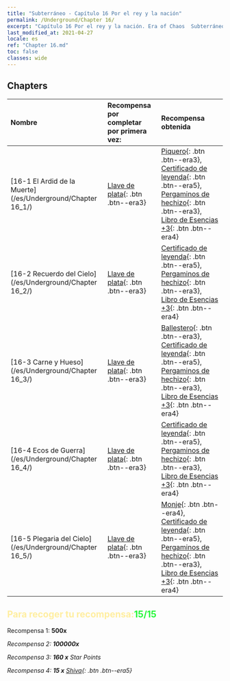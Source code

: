 ```yaml
---
title: "Subterráneo - Capítulo 16 Por el rey y la nación"
permalink: /Underground/Chapter 16/
excerpt: "Capítulo 16 Por el rey y la nación. Era of Chaos  Subterráneo - Capítulo 16. Por el rey y la nación"
last_modified_at: 2021-04-27
locale: es
ref: "Chapter 16.md"
toc: false
classes: wide
---
```


## Chapters

  | Nombre |  Recompensa por completar por primera vez: | Recompensa obtenida |
  |:------------|:------------|:------------| 
  | [16-1 El Ardid de la Muerte](/es/Underground/Chapter 16_1/) | [Llave de plata](/ItemsES/con_693/){: .btn .btn--era3} | [Piquero](/ItemsES/unt_190/){: .btn .btn--era3}, [Certificado de leyenda](/ItemsES/mat_67/){: .btn .btn--era5}, [Pergaminos de hechizo](/ItemsES/con_694/){: .btn .btn--era3}, [Libro de Esencias +3](/ItemsES/mat_60/){: .btn .btn--era4} |
  | [16-2 Recuerdo del Cielo](/es/Underground/Chapter 16_2/) | [Llave de plata](/ItemsES/con_693/){: .btn .btn--era3} | [Certificado de leyenda](/ItemsES/mat_67/){: .btn .btn--era5}, [Pergaminos de hechizo](/ItemsES/con_694/){: .btn .btn--era3}, [Libro de Esencias +3](/ItemsES/mat_60/){: .btn .btn--era4} |
  | [16-3 Carne y Hueso](/es/Underground/Chapter 16_3/) | [Llave de plata](/ItemsES/con_693/){: .btn .btn--era3} | [Ballestero](/ItemsES/unt_191/){: .btn .btn--era3}, [Certificado de leyenda](/ItemsES/mat_67/){: .btn .btn--era5}, [Pergaminos de hechizo](/ItemsES/con_694/){: .btn .btn--era3}, [Libro de Esencias +3](/ItemsES/mat_60/){: .btn .btn--era4} |
  | [16-4 Ecos de Guerra](/es/Underground/Chapter 16_4/) | [Llave de plata](/ItemsES/con_693/){: .btn .btn--era3} | [Certificado de leyenda](/ItemsES/mat_67/){: .btn .btn--era5}, [Pergaminos de hechizo](/ItemsES/con_694/){: .btn .btn--era3}, [Libro de Esencias +3](/ItemsES/mat_60/){: .btn .btn--era4} |
  | [16-5 Plegaria del Cielo](/es/Underground/Chapter 16_5/) | [Llave de plata](/ItemsES/con_693/){: .btn .btn--era3} | [Monje](/ItemsES/unt_194/){: .btn .btn--era4}, [Certificado de leyenda](/ItemsES/mat_67/){: .btn .btn--era5}, [Pergaminos de hechizo](/ItemsES/con_694/){: .btn .btn--era3}, [Libro de Esencias +3](/ItemsES/mat_60/){: .btn .btn--era4} |


## <span style="color: #ffeea0">Para recoger tu recompensa:</span><span style="color: #27f73a">15/15</span>

 Recompensa 1:  **500x** <i class="fas fa-gem"/>

 Recompensa 2:  **100000x** <i class="fas fa-coins"/>

 Recompensa 3: **160 x** Star Points

 Recompensa 4: **15 x** [Shiva](/ItemsES/her_376/){: .btn .btn--era5}

